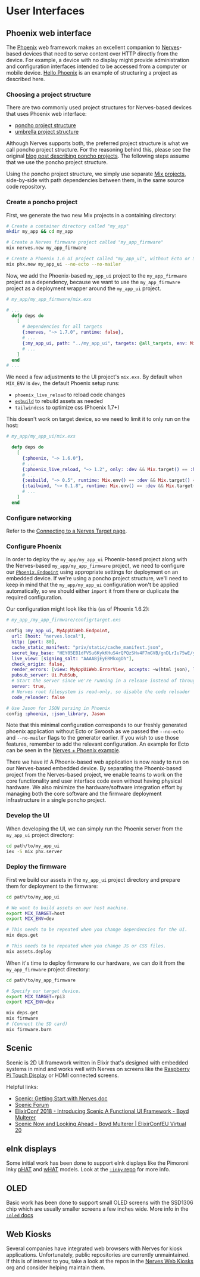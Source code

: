 # User Interfaces

## Phoenix web interface

The [Phoenix] web framework makes an excellent companion to [Nerves]-based devices
that need to serve content over HTTP directly from the device. For example, a
device with no display might provide administration and configuration
interfaces intended to be accessed from a computer or mobile device.
[Hello Phoenix] is an example of structuring a project as described here.

[Nerves]: https://www.nerves-project.org/
[Phoenix]: http://www.phoenixframework.org/
[Hello Phoenix]: https://github.com/nerves-project/nerves_examples/tree/main/hello_phoenix

### Choosing a project structure

There are two commonly used project structures for Nerves-based devices that uses
Phoenix web interface:

- [poncho project structure]
- [umbrella project structure]

Although Nerves supports both, the preferred project structure is what we call
poncho project structure. For the reasoning behind this, please see the original
[blog post describing poncho projects]. The following steps assume that we use
the poncho project structure.

Using the poncho project structure, we simply use separate [Mix projects],
side-by-side with path dependencies between them, in the same source code repository.

[blog post describing poncho projects]: https://embedded-elixir.com/post/2017-05-19-poncho-projects/
[poncho project structure]: http://embedded-elixir.com/post/2017-05-19-poncho-projects/
[umbrella project structure]: https://elixir-lang.org/getting-started/mix-otp/dependencies-and-umbrella-projects.html
[Mix projects]: https://hexdocs.pm/mix/Mix.html

### Create a poncho project

First, we generate the two new Mix projects in a containing directory:

```bash
# Create a container directory called "my_app"
mkdir my_app && cd my_app

# Create a Nerves firmware project called "my_app_firmware"
mix nerves.new my_app_firmware

# Create a Phoenix 1.6 UI project called "my_app_ui", without Ecto or Swoosh Mailer
mix phx.new my_app_ui --no-ecto --no-mailer
```

Now, we add the Phoenix-based `my_app_ui` project to the `my_app_firmware`
project as a dependency, because we want to use the `my_app_firmware` project
as a deployment wrapper around the `my_app_ui` project.

```elixir
# my_app/my_app_firmware/mix.exs

# ...
  defp deps do
    [
      # Dependencies for all targets
      {:nerves, "~> 1.7.0", runtime: false},
      # ...
      {:my_app_ui, path: "../my_app_ui", targets: @all_targets, env: Mix.env()},
      # ...
    ]
  end
# ...
```

We need a few adjustments to the UI project's `mix.exs`.  By default when `MIX_ENV`
is `dev`, the default Phoenix setup runs:
- `phoenix_live_reload` to reload code changes
- [`esbuild`] to rebuild assets as needed
- `tailwindcss` to optimize css (Phoenix 1.7+)

This doesn't work on target device, so we need to limit it to only run on the
host:

```elixir
# my_app/my_app_ui/mix.exs

  defp deps do
    [
      {:phoenix, "~> 1.6.0"},
      # ...
      {:phoenix_live_reload, "~> 1.2", only: :dev && Mix.target() == :host},
      # ...
      {:esbuild, "~> 0.5", runtime: Mix.env() == :dev && Mix.target() == :host},
      {:tailwind, "~> 0.1.8", runtime: Mix.env() == :dev && Mix.target() == :host},
      # ...
    ]
  end
```

[`esbuild`]: https://hexdocs.pm/esbuild/Esbuild.html

### Configure networking

Refer to the [Connecting to a Nerves Target page](connecting-to-a-nerves-target.html).

### Configure Phoenix

In order to deploy the `my_app/my_app_ui` Phoenix-based project along with the
Nerves-based `my_app/my_app_firmware` project, we need to configure our [`Phoenix.Endpoint`]
using appropriate settings for deployment on an embedded device. If
we're using a poncho project structure, we'll need to keep in mind that the
`my_app/my_app_ui` configuration won't be applied automatically, so we should either
`import` it from there or duplicate the required configuration.

Our configuration might look like this (as of Phoenix 1.6.2):

```elixir
# my_app_/my_app_firmware/config/target.exs

config :my_app_ui, MyAppUiWeb.Endpoint,
  url: [host: "nerves.local"],
  http: [port: 80],
  cache_static_manifest: "priv/static/cache_manifest.json",
  secret_key_base: "HEY05EB1dFVSu6KykKHuS4rQPQzSHv4F7mGVB/gnDLrIu75wE/ytBXy2TaL3A6RA",
  live_view: [signing_salt: "AAAABjEyERMkxgDh"],
  check_origin: false,
  render_errors: [view: MyAppUiWeb.ErrorView, accepts: ~w(html json), layout: false],
  pubsub_server: Ui.PubSub,
  # Start the server since we're running in a release instead of through `mix`
  server: true,
  # Nerves root filesystem is read-only, so disable the code reloader
  code_reloader: false

# Use Jason for JSON parsing in Phoenix
config :phoenix, :json_library, Jason
```

Note that this minimal configuration corresponds to our freshly generated
phoenix application without Ecto or Swoosh as we passed the `--no-ecto` and
`--no-mailer` flags to the generator earlier. If you wish to use those features,
remember to add the relevant configuration. An example for Ecto can be seen
in the [Nerves + Phoenix example](https://github.com/nerves-project/nerves_examples/blob/1da4597bee5d9f26c643cb32523fc70e136d1e2b/hello_phoenix/firmware/config/target.exs#L17).

There we have it! A Phoenix-based web application is now ready to run on our
Nerves-based embedded device. By separating the Phoenix-based project from the
Nerves-based project, we enable teams to work on the core functionality and
user interface code even without having physical hardware. We also minimize the
hardware/software integration effort by managing both the core software and the
firmware deployment infrastructure in a single poncho project.

[`Phoenix.Endpoint`]: https://hexdocs.pm/phoenix/Phoenix.Endpoint.html

### Develop the UI

When developing the UI, we can simply run the Phoenix server from the
`my_app_ui` project directory:

```bash
cd path/to/my_app_ui
iex -S mix phx.server
```

### Deploy the firmware

First we build our assets in the `my_app_ui` project directory and prepare them
for deployment to the firmware:

```bash
cd path/to/my_app_ui

# We want to build assets on our host machine.
export MIX_TARGET=host
export MIX_ENV=dev

# This needs to be repeated when you change dependencies for the UI.
mix deps.get

# This needs to be repeated when you change JS or CSS files.
mix assets.deploy
```

When it's time to deploy firmware to our hardware, we can do it from the
`my_app_firmware` project directory:

```bash
cd path/to/my_app_firmware

# Specify our target device.
export MIX_TARGET=rpi3
export MIX_ENV=dev

mix deps.get
mix firmware
# (Connect the SD card)
mix firmware.burn
```

## Scenic

Scenic is 2D UI framework written in Elixir that's designed with
embedded systems in mind and works well with Nerves on screens like the
[Raspberry Pi Touch Display](https://www.raspberrypi.com/products/raspberry-pi-touch-display/)
or HDMI connected screens.

Helpful links:
* [Scenic: Getting Start with Nerves doc](https://hexdocs.pm/scenic/getting_started_nerves.html)
* [Scenic Forum](https://elixirforum.com/c/elixir-framework-forums/scenic-forum/107)
* [ElixirConf 2018 - Introducing Scenic A Functional UI Framework - Boyd Multerer](https://www.youtube.com/watch?v=1QNxLNMq3Uw)
* [Scenic Now and Looking Ahead - Boyd Multerer | ElixirConfEU Virtual 20](https://www.youtube.com/watch?v=tej-SyhZrqk)

## eInk displays

Some initial work has been done to support eInk displays like the Pimoroni Inky
[pHAT](https://shop.pimoroni.com/products/inky-phat) and
[wHAT](https://shop.pimoroni.com/products/inky-what) models. Look at the
[`:inky` repo](https://github.com/pappersverk/inky) for more info.

## OLED

Basic work has been done to support small OLED screens with the SSD1306 chip which
are usually smaller screens a few inches wide. More info in the [`:oled` docs](https://hexdocs.pm/oled)

## Web Kiosks

Several companies have integrated web browsers with Nerves for kiosk applications.
Unfortunately, public repositories are currently unmaintained. If this is of interest to
you, take a look at the repos in the [Nerves Web Kiosks](https://github.com/nerves-web-kiosk)
org and consider helping maintain them.
